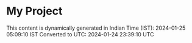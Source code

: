 # My Project

This content is dynamically generated in Indian Time (IST): 2024-01-25 05:09:10 IST
Converted to UTC: 2024-01-24 23:39:10 UTC
